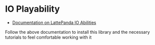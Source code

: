 # IO Playability 

- [Documentation on LattePanda IO Abilities](http://docs.lattepanda.com/content/IO_Playability/InstallPinpongLibrary/)

Follow the above documentation to install this library and the necessary tutorials to feel comfortable working with it
